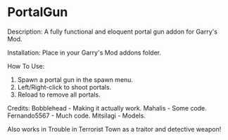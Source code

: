 PortalGun
=========
Description:
A fully functional and eloquent portal gun addon for Garry's Mod.

Installation:
Place in your Garry's Mod addons folder.

How To Use:
1. Spawn a portal gun in the spawn menu.
2. Left/Right-click to shoot portals.
3. Reload to remove all portals.

Credits:
Bobblehead - Making it actually work.
Mahalis - Some code.
Fernando5567 - Much code.
Mitsilagi - Models.


Also works in Trouble in Terrorist Town as a traitor and detective weapon!
